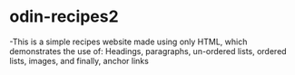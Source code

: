 # odin-recipes2
-This is a simple recipes website made using only HTML, which demonstrates the use of: Headings, paragraphs, un-ordered lists, ordered lists, images, and finally, anchor links
